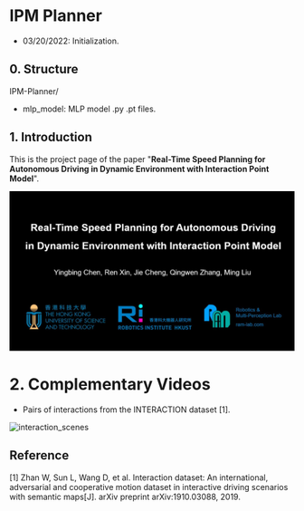 # IPM Planner

- 03/20/2022: Initialization.

## 0. Structure

IPM-Planner/

- mlp_model: MLP model .py .pt files.



## 1. Introduction

This is the project page of the paper "**Real-Time Speed Planning for Autonomous Driving in Dynamic Environment with Interaction Point Model**".

[![Watch the video](./picts/iros2022-IPM-k.jpg)](https://youtu.be/9BWw43VIs_I)



# 2. Complementary Videos

- Pairs of interactions from the INTERACTION dataset [1].

![interaction_scenes](./picts/interaction_scenes.gif)


## Reference

[1] Zhan W, Sun L, Wang D, et al. Interaction dataset: An international, adversarial and cooperative motion dataset in interactive driving scenarios with semantic maps[J]. arXiv preprint arXiv:1910.03088, 2019.
